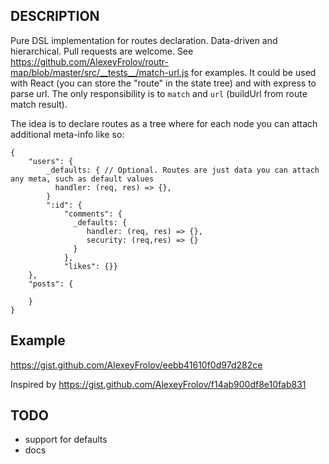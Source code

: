 ## DESCRIPTION
Pure DSL implementation for routes declaration. Data-driven and hierarchical. Pull requests are welcome.
See https://github.com/AlexeyFrolov/routr-map/blob/master/src/__tests__/match-url.js for examples.
It could be used with React (you can store the "route" in the state tree) and with express to parse url. The only responsibility is to `match` and `url` (buildUrl from route match result).

The idea is to declare routes as a tree where for each node you can attach additional meta-info like so:

```javacript
{
    "users": {
        _defaults: { // Optional. Routes are just data you can attach any meta, such as default values
          handler: (req, res) => {},
        }
        ":id": {
            "comments": {
              _defaults: {
                 handler: (req, res) => {},
                 security: (req,res) => {}
              }
            },
            "likes": {}}
    },
    "posts": {

    }
}
```

## Example
https://gist.github.com/AlexeyFrolov/eebb41610f0d97d282ce

Inspired by https://gist.github.com/AlexeyFrolov/f14ab900df8e10fab831


## TODO
* support for defaults
* docs
